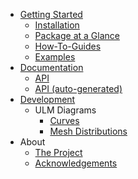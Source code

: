 * [Getting Started](getting-started/index.md)
    * [Installation](getting-started/installation.md)
    * [Package at a Glance](getting-started/package-at-a-glance.md)
    * [How-To-Guides](getting-started/how-to-guides/)
    * [Examples](getting-started/examples/)
* [Documentation](doc-pages/index.md)
    * [API](doc-pages/)
    * [API (auto-generated)](doc-pages/auto-generated/)
* [Development](dev/index.md)
    * ULM Diagrams
        * [Curves](dev/curves.md)
        * [Mesh Distributions](dev/mesh_distributions.md)
* About
    * [The Project](about/the-project.md)
    * [Acknowledgements](about/acknowledgements.md)
